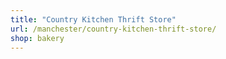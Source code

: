 ```yaml
---
title: "Country Kitchen Thrift Store"
url: /manchester/country-kitchen-thrift-store/
shop: bakery
---
```

